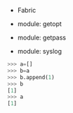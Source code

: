 - Fabric

- module: getopt

- module: getpass

- module: syslog



```python
>>> a=[]
>>> b=a
>>> b.append(1)
>>> b
[1]
>>> a
[1]
```